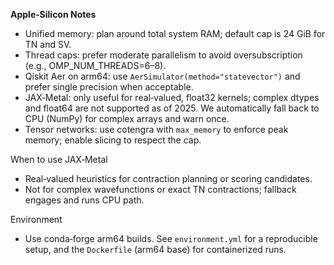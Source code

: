 **Apple‑Silicon Notes**

- Unified memory: plan around total system RAM; default cap is 24 GiB for TN and SV.
- Thread caps: prefer moderate parallelism to avoid oversubscription (e.g., OMP_NUM_THREADS=6–8).
- Qiskit Aer on arm64: use `AerSimulator(method="statevector")` and prefer single precision when acceptable.
- JAX‑Metal: only useful for real‑valued, float32 kernels; complex dtypes and float64 are not supported as of 2025. We automatically fall back to CPU (NumPy) for complex arrays and warn once.
- Tensor networks: use cotengra with `max_memory` to enforce peak memory; enable slicing to respect the cap.

When to use JAX‑Metal
- Real‑valued heuristics for contraction planning or scoring candidates.
- Not for complex wavefunctions or exact TN contractions; fallback engages and runs CPU path.

Environment
- Use conda‑forge arm64 builds. See `environment.yml` for a reproducible setup, and the `Dockerfile` (arm64 base) for containerized runs.
